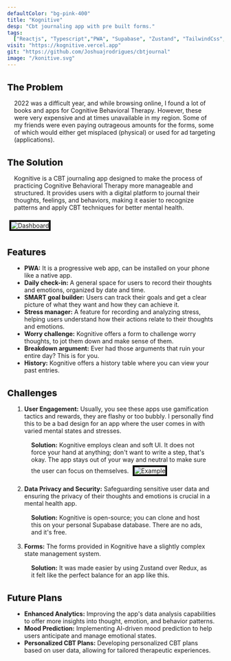 ```yaml
---
defaultColor: "bg-pink-400"
title: "Kognitive"
desp: "Cbt journaling app with pre built forms."
tags:
  ["Reactjs", "Typescript","PWA", "Supabase", "Zustand", "TailwindCss", "ChakraUi"]
visit: "https://kognitive.vercel.app"
git: "https://github.com/Joshuajrodrigues/cbtjournal"
image: "/konitive.svg"
---
```


<div class="mb-0 font-sans text-base sm:text-lg md:text-xl lg:text-2xl xl:text-2xl flex flex-col items-center justify-center">
  <h1 class="text-2xl sm:text-3xl md:text-4xl lg:text-4xl xl:text-4xl font-bold mb-6">
    The Problem
  </h1>
  <p class="mb-4">
    2022 was a difficult year, and while browsing online, I found a lot of books and apps for Cognitive Behavioral Therapy. However, these were very expensive and at times unavailable in my region. Some of my friends were even paying outrageous amounts for the forms, some of which would either get misplaced (physical) or used for ad targeting (applications).
  </p>

  <h1 class="text-2xl sm:text-3xl md:text-4xl lg:text-4xl xl:text-4xl font-bold mb-6">
    The Solution
  </h1>
  <p class="mb-4">
    Kognitive is a CBT journaling app designed to make the process of practicing Cognitive Behavioral Therapy more manageable and structured. It provides users with a digital platform to journal their thoughts, feelings, and behaviors, making it easier to recognize patterns and apply CBT techniques for better mental health.
  </p>
  <img src="/kognitive/dash.png" class="border-4 border-black mb-4 lg:w-1/2 " alt="Dashboard">

  <h1 class="text-2xl sm:text-3xl md:text-4xl lg:text-4xl xl:text-4xl font-bold mb-6">
    Features
  </h1>
  <ul class="list-disc ml-6 mb-4">
    <li>
      <strong>PWA:</strong> It is a progressive web app, can be installed on your phone like a native app.
    </li>
    <li>
      <strong>Daily check-in:</strong> A general space for users to record their thoughts and emotions, organized by date and time.
    </li>
    <li>
      <strong>SMART goal builder:</strong> Users can track their goals and get a clear picture of what they want and how they can achieve it.
    </li>
    <li>
      <strong>Stress manager:</strong> A feature for recording and analyzing stress, helping users understand how their actions relate to their thoughts and emotions.
    </li>
    <li>
      <strong>Worry challenge:</strong> Kognitive offers a form to challenge worry thoughts, to jot them down and make sense of them.
    </li>
    <li>
      <strong>Breakdown argument:</strong> Ever had those arguments that ruin your entire day? This is for you.
    </li>
    <li>
      <strong>History:</strong> Kognitive offers a history table where you can view your past entries.
    </li>
  </ul>

  <h1 class="text-2xl sm:text-3xl md:text-4xl lg:text-4xl xl:text-4xl font-bold mb-6">
    Challenges
  </h1>
  <ol class="list-decimal ml-6 mb-4">
    <li>
      <strong>User Engagement:</strong> Usually, you see these apps use gamification tactics and rewards, they are flashy or too bubbly. I personally find this to be a bad design for an app where the user comes in with varied mental states and stresses.
      <p class="flex flex-col justify-center items-center">
        <span>
          <strong>Solution:</strong> Kognitive employs clean and soft UI. It does not force your hand at anything; don't want to write a step, that's okay. The app stays out of your way and neutral to make sure the user can focus on themselves.
        </span>
        <img src="/kognitive/example.png" class="border-4 border-black lg:w-1/2" alt="Example">
      </p>
    </li>
    <li>
      <strong>Data Privacy and Security:</strong> Safeguarding sensitive user data and ensuring the privacy of their thoughts and emotions is crucial in a mental health app.
      <p>
        <strong>Solution:</strong> Kognitive is open-source; you can clone and host this on your personal Supabase database. There are no ads, and it's free.
      </p>
    </li>
    <li>
      <strong>Forms:</strong> The forms provided in Kognitive have a slightly complex state management system.
      <p>
        <strong>Solution:</strong> It was made easier by using Zustand over Redux, as it felt like the perfect balance for an app like this.
      </p>
    </li>
  </ol>

  <h1 class="text-2xl sm:text-3xl md:text-4xl lg:text-4xl xl:text-4xl font-bold mb-6">
    Future Plans
  </h1>
  <ul class="list-disc ml-6 mb-4">
    <li>
      <strong>Enhanced Analytics:</strong> Improving the app's data analysis capabilities to offer more insights into thought, emotion, and behavior patterns.
    </li>
    <li>
      <strong>Mood Prediction:</strong> Implementing AI-driven mood prediction to help users anticipate and manage emotional states.
    </li>
    <li>
      <strong>Personalized CBT Plans:</strong> Developing personalized CBT plans based on user data, allowing for tailored therapeutic experiences.
    </li>
  </ul>
</div>



<style>
      h1 {
        margin-top: 2rem;
        font-weight: 800;
        font-size:1.3rem;
      }
      h2{
        font-weight: 500;
        font-size:1rem;
   
        margin:0 1rem 
      }
  ul, ol, p {
    list-style: revert;
    margin:1rem
  }
  .astro-code{
    margin:1rem
  }
    img{
   
    border: black 4px solid ;
    margin:5px;
  }
</style>
